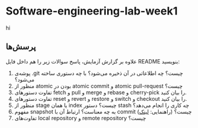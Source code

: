 # Software-engineering-lab-week1
hi

## پرسش‌ها
علاوه بر گزارش آزمایش، پاسخ سوالات زیر را هم داخل فایل README بنویسید:
1. پوشه‌ی .git چیست؟ چه اطلاعاتی در آن ذخیره می‌شود؟ با چه دستوری ساخته می‌شود؟
2. منظور از atomic بودن در atomic commit و atomic pull-request چیست؟
3. تفاوت دستورهای fetch و pull و merge و rebase و cherry-pick را بیان کنید.
4. تفاوت دستورهای reset و revert و restore و switch و checkout را بیان کنید.
5. منظور از stage یا همان index چیست؟ دستور stash چه کاری را انجام می‌دهد؟
6. مفهوم snapshot به چه معناست؟ ارتباط آن با commit چیست؟ (راهنمایی: [لینک](https://github.blog/2020-12-17-commits-are-snapshots-not-diffs/))
7. تفاوت‌های local repository و remote repository چیست؟